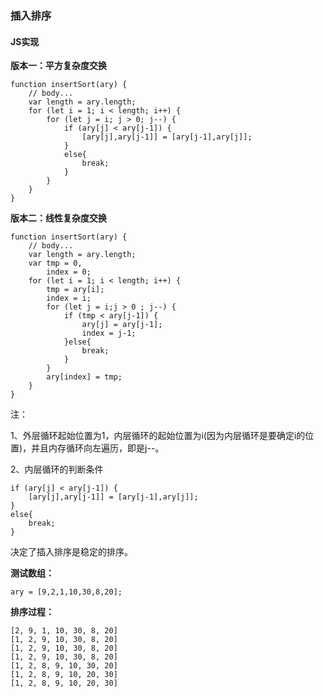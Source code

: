 ### **插入排序**
#### **JS实现**

**版本一：平方复杂度交换**

    function insertSort(ary) {
        // body...
        var length = ary.length;
        for (let i = 1; i < length; i++) {
            for (let j = i; j > 0; j--) {
                if (ary[j] < ary[j-1]) {
                    [ary[j],ary[j-1]] = [ary[j-1],ary[j]];
                }
                else{
                    break;
                }
            }
        }
    }


**版本二：线性复杂度交换**

    function insertSort(ary) {
        // body...
        var length = ary.length;
        var tmp = 0,
            index = 0;
        for (let i = 1; i < length; i++) {
            tmp = ary[i];
            index = i;
            for (let j = i;j > 0 ; j--) {
                if (tmp < ary[j-1]) {
                    ary[j] = ary[j-1];
                    index = j-1;
                }else{
                    break;
                }
            }
            ary[index] = tmp;
        }
    }


注：

1、外层循环起始位置为1，内层循环的起始位置为i(因为内层循环是要确定i的位置)，并且内存循环向左遍历，即是j--。

2、内层循环的判断条件

    if (ary[j] < ary[j-1]) {
        [ary[j],ary[j-1]] = [ary[j-1],ary[j]];
    }
    else{
        break;
    }
决定了插入排序是稳定的排序。

**测试数组：**

    ary = [9,2,1,10,30,8,20];
**排序过程：**

    [2, 9, 1, 10, 30, 8, 20]
    [1, 2, 9, 10, 30, 8, 20]
    [1, 2, 9, 10, 30, 8, 20]
    [1, 2, 9, 10, 30, 8, 20]
    [1, 2, 8, 9, 10, 30, 20]
    [1, 2, 8, 9, 10, 20, 30]
    [1, 2, 8, 9, 10, 20, 30]